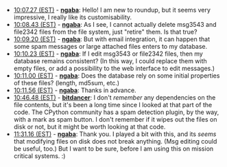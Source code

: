 * <a href="#10:07.27" id="10:07.27">10:07.27 (EST)</a> - __[ngaba](https://github.com/ngaba)__: Hello! I am new to roundup, but it seems very impressive, I really like its customisability.
* <a href="#10:08.43" id="10:08.43">10:08.43 (EST)</a> - __[ngaba](https://github.com/ngaba)__: As I see, I cannot actually delete msg3543 and file2342 files from the file system, just "retire" them. Is that true?
* <a href="#10:09.20" id="10:09.20">10:09.20 (EST)</a> - __[ngaba](https://github.com/ngaba)__: But with email integration, it can happen that some spam messages or large attached files enters to my database.
* <a href="#10:10.23" id="10:10.23">10:10.23 (EST)</a> - __[ngaba](https://github.com/ngaba)__: If I edit msg3543 or file2342 files, then my database remains consistent? (In this way, I could replace them with empty files, or add a possibility to the web interface to edit messages.)
* <a href="#10:11.00" id="10:11.00">10:11.00 (EST)</a> - __[ngaba](https://github.com/ngaba)__: Does the database rely on some initial properties of these files? (length, md5sum, etc.)
* <a href="#10:11.56" id="10:11.56">10:11.56 (EST)</a> - __[ngaba](https://github.com/ngaba)__: Thanks in advance.
* <a href="#10:46.48" id="10:46.48">10:46.48 (EST)</a> - __[bitdancer](https://github.com/bitdancer)__: I don't *remember* any dependencies on the file contents, but it's been a long time since I looked at that part of the code.  The CPython community has a spam detection plugin, by the way, with a mark as spam button.  I don't remember if it wipes out the files on disk or not, but it might be worth looking at that code.
* <a href="#11:31.16" id="11:31.16">11:31.16 (EST)</a> - __[ngaba](https://github.com/ngaba)__: Thank you. I played a bit with this, and its *seems* that modifying files on disk does not break anything. (Msg editing could be useful, too.) But I want to be sure, before I  am using this on mission critical systems. :)

